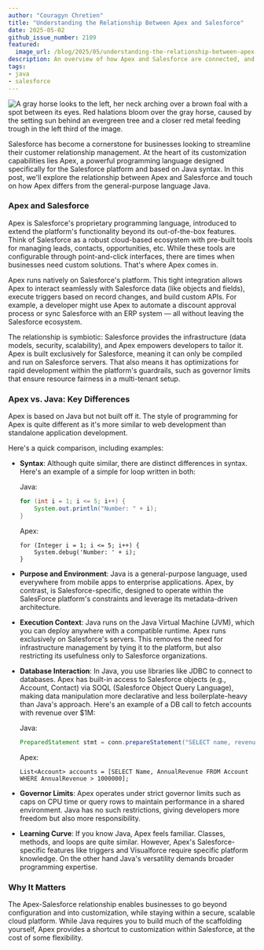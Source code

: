 ```yaml
---
author: "Couragyn Chretien"
title: "Understanding the Relationship Between Apex and Salesforce"
date: 2025-05-02
github_issue_number: 2109
featured:
  image_url: /blog/2025/05/understanding-the-relationship-between-apex-and-salesforce/horse-and-foal.webp
description: An overview of how Apex and Salesforce are connected, and how Apex differs from Java.
tags:
- java
- salesforce
---
```


![A gray horse looks to the left, her neck arching over a brown foal with a spot between its eyes. Red halations bloom over the gray horse, caused by the setting sun behind an evergreen tree and a closer red metal feeding trough in the left third of the image.](/blog/2025/05/understanding-the-relationship-between-apex-and-salesforce/horse-and-foal.webp)

<!-- Photo by Seth Jensen, 2024. -->

Salesforce has become a cornerstone for businesses looking to streamline their customer relationship management. At the heart of its customization capabilities lies Apex, a powerful programming language designed specifically for the Salesforce platform and based on Java syntax. In this post, we'll explore the relationship between Apex and Salesforce and touch on how Apex differs from the general-purpose language Java.

### Apex and Salesforce

Apex is Salesforce's proprietary programming language, introduced to extend the platform's functionality beyond its out-of-the-box features. Think of Salesforce as a robust cloud-based ecosystem with pre-built tools for managing leads, contacts, opportunities, etc. While these tools are configurable through point-and-click interfaces, there are times when businesses need custom solutions. That's where Apex comes in.

Apex runs natively on Salesforce's platform. This tight integration allows Apex to interact seamlessly with Salesforce data (like objects and fields), execute triggers based on record changes, and build custom APIs. For example, a developer might use Apex to automate a discount approval process or sync Salesforce with an ERP system — all without leaving the Salesforce ecosystem.

The relationship is symbiotic: Salesforce provides the infrastructure (data models, security, scalability), and Apex empowers developers to tailor it. Apex is built exclusively for Salesforce, meaning it can only be compiled and run on Salesforce servers. That also means it has optimizations for rapid development within the platform's guardrails, such as governor limits that ensure resource fairness in a multi-tenant setup.

### Apex vs. Java: Key Differences

Apex is based on Java but not built off it. The style of programming for Apex is quite different as it's more similar to web development than standalone application development.

Here's a quick comparison, including examples:

- **Syntax**: Although quite similar, there are distinct differences in syntax. Here's an example of a simple for loop written in both:

  Java:

  ```java
  for (int i = 1; i <= 5; i++) {
      System.out.println("Number: " + i);
  }
  ```

  Apex:

  ```apex
  for (Integer i = 1; i <= 5; i++) {
      System.debug('Number: ' + i);
  }
  ```

- **Purpose and Environment**: Java is a general-purpose language, used everywhere from mobile apps to enterprise applications. Apex, by contrast, is Salesforce-specific, designed to operate within the SalesForce platform's constraints and leverage its metadata-driven architecture.

- **Execution Context**: Java runs on the Java Virtual Machine (JVM), which you can deploy anywhere with a compatible runtime. Apex runs exclusively on Salesforce's servers. This removes the need for infrastructure management by tying it to the platform, but also restricting its usefulness only to Salesforce organizations.

- **Database Interaction**: In Java, you use libraries like JDBC to connect to databases. Apex has built-in access to Salesforce objects (e.g., Account, Contact) via SOQL (Salesforce Object Query Language), making data manipulation more declarative and less boilerplate-heavy than Java's approach. Here's an example of a DB call to fetch accounts with revenue over $1M:

  Java:

  ```java
  PreparedStatement stmt = conn.prepareStatement("SELECT name, revenue FROM accounts WHERE revenue > 1000000");
  ```

  Apex:

  ```apex
  List<Account> accounts = [SELECT Name, AnnualRevenue FROM Account WHERE AnnualRevenue > 1000000];
  ```

- **Governor Limits**: Apex operates under strict governor limits such as caps on CPU time or query rows to maintain performance in a shared environment. Java has no such restrictions, giving developers more freedom but also more responsibility.

- **Learning Curve**: If you know Java, Apex feels familiar. Classes, methods, and loops are quite similar. However, Apex's Salesforce-specific features like triggers and Visualforce require specific platform knowledge. On the other hand Java's versatility demands broader programming expertise.

### Why It Matters

The Apex-Salesforce relationship enables businesses to go beyond configuration and into customization, while staying within a secure, scalable cloud platform. While Java requires you to build much of the scaffolding yourself, Apex provides a shortcut to customization within Salesforce, at the cost of some flexibility.

